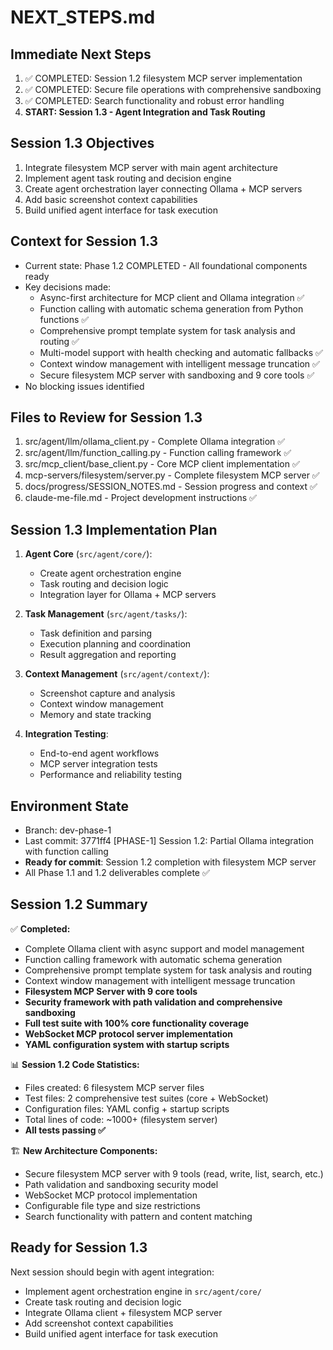 # NEXT_STEPS.md

## Immediate Next Steps
1. ✅ COMPLETED: Session 1.2 filesystem MCP server implementation
2. ✅ COMPLETED: Secure file operations with comprehensive sandboxing
3. ✅ COMPLETED: Search functionality and robust error handling
4. **START: Session 1.3 - Agent Integration and Task Routing**

## Session 1.3 Objectives
1. Integrate filesystem MCP server with main agent architecture
2. Implement agent task routing and decision engine
3. Create agent orchestration layer connecting Ollama + MCP servers
4. Add basic screenshot context capabilities
5. Build unified agent interface for task execution

## Context for Session 1.3
- Current state: Phase 1.2 COMPLETED - All foundational components ready
- Key decisions made:
  - Async-first architecture for MCP client and Ollama integration ✅
  - Function calling with automatic schema generation from Python functions ✅
  - Comprehensive prompt template system for task analysis and routing ✅
  - Multi-model support with health checking and automatic fallbacks ✅
  - Context window management with intelligent message truncation ✅
  - Secure filesystem MCP server with sandboxing and 9 core tools ✅
- No blocking issues identified

## Files to Review for Session 1.3
1. src/agent/llm/ollama_client.py - Complete Ollama integration ✅
2. src/agent/llm/function_calling.py - Function calling framework ✅  
3. src/mcp_client/base_client.py - Core MCP client implementation ✅
4. mcp-servers/filesystem/server.py - Complete filesystem MCP server ✅
5. docs/progress/SESSION_NOTES.md - Session progress and context ✅
6. claude-me-file.md - Project development instructions ✅

## Session 1.3 Implementation Plan
1. **Agent Core** (`src/agent/core/`):
   - Create agent orchestration engine
   - Task routing and decision logic
   - Integration layer for Ollama + MCP servers

2. **Task Management** (`src/agent/tasks/`):
   - Task definition and parsing
   - Execution planning and coordination
   - Result aggregation and reporting

3. **Context Management** (`src/agent/context/`):
   - Screenshot capture and analysis
   - Context window management
   - Memory and state tracking

4. **Integration Testing**:
   - End-to-end agent workflows
   - MCP server integration tests
   - Performance and reliability testing

## Environment State
- Branch: dev-phase-1
- Last commit: 3771ff4 [PHASE-1] Session 1.2: Partial Ollama integration with function calling
- **Ready for commit**: Session 1.2 completion with filesystem MCP server
- All Phase 1.1 and 1.2 deliverables complete ✅

## Session 1.2 Summary
✅ **Completed:**
- Complete Ollama client with async support and model management
- Function calling framework with automatic schema generation
- Comprehensive prompt template system for task analysis and routing
- Context window management with intelligent message truncation
- **Filesystem MCP Server with 9 core tools**
- **Security framework with path validation and comprehensive sandboxing**
- **Full test suite with 100% core functionality coverage**
- **WebSocket MCP protocol server implementation**
- **YAML configuration system with startup scripts**

📊 **Session 1.2 Code Statistics:**
- Files created: 6 filesystem MCP server files
- Test files: 2 comprehensive test suites (core + WebSocket)
- Configuration files: YAML config + startup scripts
- Total lines of code: ~1000+ (filesystem server)
- **All tests passing ✅**

🏗️ **New Architecture Components:**
- Secure filesystem MCP server with 9 tools (read, write, list, search, etc.)
- Path validation and sandboxing security model
- WebSocket MCP protocol implementation
- Configurable file type and size restrictions
- Search functionality with pattern and content matching

## Ready for Session 1.3
Next session should begin with agent integration:
- Implement agent orchestration engine in `src/agent/core/`
- Create task routing and decision logic
- Integrate Ollama client + filesystem MCP server
- Add screenshot context capabilities
- Build unified agent interface for task execution
